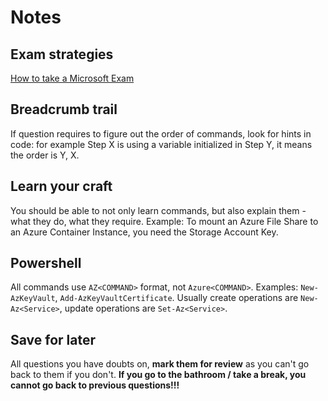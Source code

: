 # Notes

## Exam strategies

[How to take a Microsoft Exam](https://github.com/mscerts/hub/blob/main/The%20Ultimate%20Certification%20Guide/6.%20How%20to%20take%20Microsoft%20exams.md)

## Breadcrumb trail

If question requires to figure out the order of commands, look for hints in code: for example Step X is using a variable initialized in Step Y, it means the order is Y, X.

## Learn your craft

You should be able to not only learn commands, but also explain them - what they do, what they require. Example: To mount an Azure File Share to an Azure Container Instance, you need the Storage Account Key.

## Powershell

All commands use `AZ<COMMAND>` format, not `Azure<COMMAND>`. Examples: `New-AzKeyVault`, `Add-AzKeyVaultCertificate`. Usually create operations are `New-Az<Service>`, update operations are `Set-Az<Service>`.

## Save for later

All questions you have doubts on, **mark them for review** as you can't go back to them if you don't. **If you go to the bathroom / take a break, you cannot go back to previous questions!!!**
